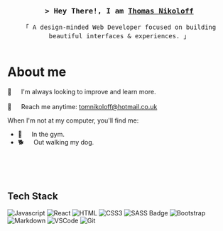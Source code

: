 <!-- Intro  -->
<h3 align="center">
        <samp>&gt; Hey There!, I am
                <b><a target="_blank" href="https://tomnikoloff.github.io/">Thomas Nikoloff</a></b>
        </samp>
</h3>


<p align="center"> 
  <samp>
    「 A design-minded Web Developer focused on building beautiful interfaces & experiences. 」
    <br>
    <br>
  </samp>
</p>

<!-- About Section -->
 # About me
 
<p>
 
:open_book: &emsp; I'm always looking to improve and learn more. <br/><br/>
 📧 &emsp; Reach me anytime: tomnikoloff@hotmail.co.uk<br/>
 
When I'm not at my computer, you'll find me:<br/>
- :muscle: &emsp; In the gym.<br/>
- :dog2: &emsp; Out walking my dog.<br/>

</p>

<br/>
<br/>
<br/>

## Tech Stack

![Javascript](https://img.shields.io/badge/Javascript-F0DB4F?style=for-the-badge&labelColor=black&logo=javascript&logoColor=F0DB4F)
![React](https://img.shields.io/badge/-React-61DBFB?style=for-the-badge&labelColor=black&logo=react&logoColor=61DBFB)
![HTML](https://img.shields.io/badge/HTML5-E34F26?style=for-the-badge&logo=html5&logoColor=white)
![CSS3](https://img.shields.io/badge/CSS3-1572B6?style=for-the-badge&logo=css3&logoColor=white)
![SASS Badge](https://img.shields.io/badge/Sass-CC6699?style=for-the-badge&logo=sass&logoColor=white)
![Bootstrap](https://img.shields.io/badge/Bootstrap-563D7C?style=for-the-badge&logo=bootstrap&logoColor=white)
![Markdown](https://img.shields.io/badge/Markdown-000000?style=for-the-badge&logo=markdown&logoColor=white)
![VSCode](https://img.shields.io/badge/Visual_Studio-0078d7?style=for-the-badge&logo=visual%20studio&logoColor=white)
![Git](https://img.shields.io/badge/Git-F05032?style=for-the-badge&logo=git&logoColor=white)
